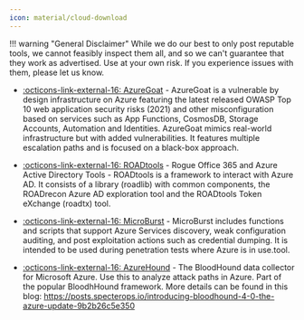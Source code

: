 ```yaml
---
icon: material/cloud-download
---
```


!!! warning "General Disclaimer"
    While we do our best to only post reputable tools, we cannot feasibly inspect them all, and so we can't guarantee that they work as advertised. Use at your own risk. If you experience issues with them, please let us know.

- [ :octicons-link-external-16: AzureGoat](https://github.com/ine-labs/AzureGoat) - AzureGoat is a vulnerable by design infrastructure on Azure featuring the latest released OWASP Top 10 web application security risks (2021) and other misconfiguration based on services such as App Functions, CosmosDB, Storage Accounts, Automation and Identities. AzureGoat mimics real-world infrastructure but with added vulnerabilities. It features multiple escalation paths and is focused on a black-box approach.

- [ :octicons-link-external-16: ROADtools](https://github.com/dirkjanm/ROADtools) - Rogue Office 365 and Azure Active Directory Tools - ROADtools is a framework to interact with Azure AD. It consists of a library (roadlib) with common components, the ROADrecon Azure AD exploration tool and the ROADtools Token eXchange (roadtx) tool.

- [ :octicons-link-external-16: MicroBurst](https://github.com/NetSPI/MicroBurst) - MicroBurst includes functions and scripts that support Azure Services discovery, weak configuration auditing, and post exploitation actions such as credential dumping. It is intended to be used during penetration tests where Azure is in use.tool.

- [ :octicons-link-external-16: AzureHound](https://github.com/BloodHoundAD/AzureHound) - The BloodHound data collector for Microsoft Azure. Use this to analyze attack paths in Azure. Part of the popular BloodhHound framework. More details can be found in this blog: https://posts.specterops.io/introducing-bloodhound-4-0-the-azure-update-9b2b26c5e350
